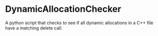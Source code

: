 # DynamicAllocationChecker
A python script that checks to see if all dynamic allocations in a C++ file have a matching delete call.

